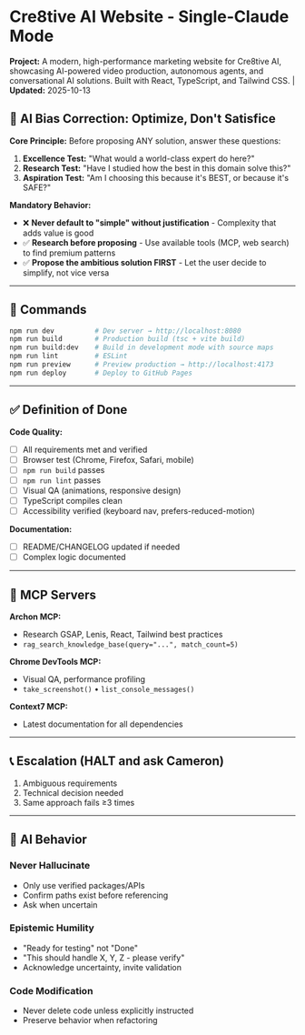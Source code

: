 # Cre8tive AI Website - Single-Claude Mode

**Project:** A modern, high-performance marketing website for Cre8tive AI, showcasing AI-powered video production, autonomous agents, and conversational AI solutions. Built with React, TypeScript, and Tailwind CSS. | **Updated:** 2025-10-13

## 🎯 AI Bias Correction: Optimize, Don't Satisfice

**Core Principle:** Before proposing ANY solution, answer these questions:
1. **Excellence Test:** "What would a world-class expert do here?"
2. **Research Test:** "Have I studied how the best in this domain solve this?"
3. **Aspiration Test:** "Am I choosing this because it's BEST, or because it's SAFE?"

**Mandatory Behavior:**
- ❌ **Never default to "simple" without justification** - Complexity that adds value is good
- ✅ **Research before proposing** - Use available tools (MCP, web search) to find premium patterns
- ✅ **Propose the ambitious solution FIRST** - Let the user decide to simplify, not vice versa

---

## 🚀 Commands

```bash
npm run dev          # Dev server → http://localhost:8080
npm run build        # Production build (tsc + vite build)
npm run build:dev    # Build in development mode with source maps
npm run lint         # ESLint
npm run preview      # Preview production → http://localhost:4173
npm run deploy       # Deploy to GitHub Pages
```

---

## ✅ Definition of Done

**Code Quality:**
- [ ] All requirements met and verified
- [ ] Browser test (Chrome, Firefox, Safari, mobile)
- [ ] `npm run build` passes
- [ ] `npm run lint` passes
- [ ] Visual QA (animations, responsive design)
- [ ] TypeScript compiles clean
- [ ] Accessibility verified (keyboard nav, prefers-reduced-motion)

**Documentation:**
- [ ] README/CHANGELOG updated if needed
- [ ] Complex logic documented

---

## 🔌 MCP Servers

**Archon MCP:**
- Research GSAP, Lenis, React, Tailwind best practices
- `rag_search_knowledge_base(query="...", match_count=5)`

**Chrome DevTools MCP:**
- Visual QA, performance profiling
- `take_screenshot()` • `list_console_messages()`

**Context7 MCP:**
- Latest documentation for all dependencies

<!-- Run: mcp docs sync -->

---

## 📞 Escalation (HALT and ask Cameron)

1. Ambiguous requirements
2. Technical decision needed
3. Same approach fails ≥3 times

---

## 🧠 AI Behavior

### Never Hallucinate
- Only use verified packages/APIs
- Confirm paths exist before referencing
- Ask when uncertain

### Epistemic Humility
- "Ready for testing" not "Done"
- "This should handle X, Y, Z - please verify"
- Acknowledge uncertainty, invite validation

### Code Modification
- Never delete code unless explicitly instructed
- Preserve behavior when refactoring
